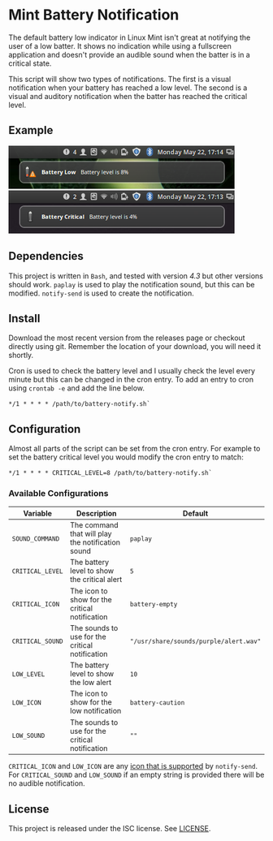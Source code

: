# Mint Battery Notification

The default battery low indicator in Linux Mint isn't great at notifying the user of a low batter. It shows no indication while using a fullscreen application and doesn't provide an audible sound when the batter is in a critical state.

This script will show two types of notifications. The first is a visual notification when your battery has reached a low level. The second is a visual and auditory notification when the batter has reached the critical level.

## Example

![Battery Low](./battery-low.png "Battery Low")
![Battery Critical](./battery-critical.png "Battery Critical")

## Dependencies

This project is written in `Bash`, and tested with version *4.3* but other versions should work. `paplay` is used to play the notification sound, but this can be modified. `notify-send` is used to create the notification.

## Install

Download the most recent version from the releases page or checkout directly using git. Remember the location of your download, you will need it shortly.

Cron is used to check the battery level and I usually check the level every minute but this can be changed in the cron entry. To add an entry to cron using `crontab -e` and add the line below.

```
*/1 * * * * /path/to/battery-notify.sh`
````

## Configuration

Almost all parts of the script can be set from the cron entry. For example to set the battery critical level you would modify the cron entry to match:

```
*/1 * * * * CRITICAL_LEVEL=8 /path/to/battery-notify.sh`
````
### Available Configurations


| Variable | Description | Default |
|----------|-------------|---------|
| `SOUND_COMMAND` | The command that will play the notification sound | `paplay`
| `CRITICAL_LEVEL` | The battery level to show the critical alert | `5`
| `CRITICAL_ICON` | The icon to show for the critical notification | `battery-empty`
| `CRITICAL_SOUND` | The sounds to use for the critical notification | `"/usr/share/sounds/purple/alert.wav"`
| `LOW_LEVEL` | The battery level to show the low alert | `10`
| `LOW_ICON` | The icon to show for the low notification | `battery-caution`
| `LOW_SOUND` | The sounds to use for the critical notification | `""`

`CRITICAL_ICON` and `LOW_ICON` are any [icon that is supported][1] by `notify-send`. For `CRITICAL_SOUND` and `LOW_SOUND` if an empty string is provided there will be no audible notification.

## License

This project is released under the ISC license. See [LICENSE](./LICENSE).

[1]:[https://askubuntu.com/a/189262/18240]